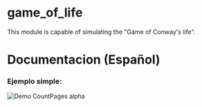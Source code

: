 # game_of_life
This module is capable of simulating the "Game of Conway's life".

# Documentacion (Español)

### Ejemplo simple:
![Demo CountPages alpha](https://upload.wikimedia.org/wikipedia/commons/7/7e/GameOfLife_Glider_Animation.gif)

